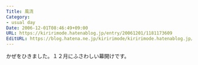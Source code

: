```yaml
---
Title: 風流
Category:
- usual day
Date: 2006-12-01T08:46:49+09:00
URL: https://kiririmode.hatenablog.jp/entry/20061201/1181173609
EditURL: https://blog.hatena.ne.jp/kiririmode/kiririmode.hatenablog.jp/atom/entry/8454420450078217878
---
```


かぜをひきました。１２月にふさわしい幕開けです。 

